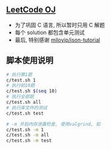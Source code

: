 ## [LeetCode OJ](https://leetcode.com/)

- 为了巩固 C 语言, 所以暂时只用 C 解题
- 每个 solution 都包含单元测试
- 最后, 特别感谢 [miloyip/json-tutorial](https://github.com/miloyip/json-tutorial)

## 脚本使用说明
``` sh
# 执行第1题
c/test.sh 1
# 执行前10题
c/test.sh $(seq 10)
# 执行全部题
c/test.sh all
# 执行库文件的测试
c/test.sh test

# -m 开启内存泄露检查, 使用valgrind, 如
c/test.sh -m 1
c/test.sh -m all
c/test.sh -m test
```
